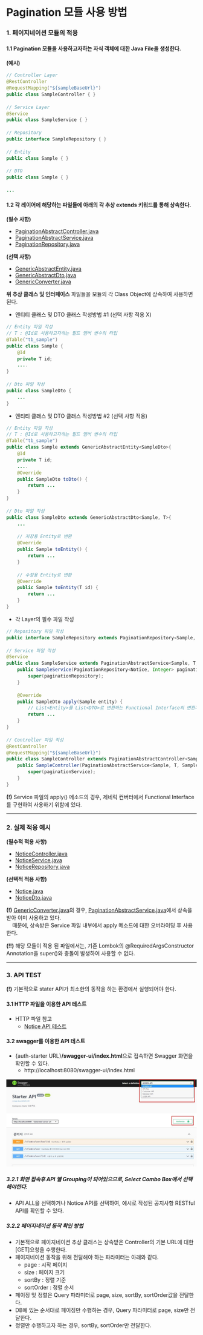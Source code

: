 # Pagination 모듈 사용 방법

### 1. 페이지네이션 모듈의 적용

#### 1.1 Pagination 모듈을 사용하고자하는 자식 객체에 대한 Java File을 생성한다.
**(예시)** 
```Java
// Controller Layer
@RestController
@RequestMapping("${sampleBaseUrl}")
public class SampleController { }

// Service Layer
@Service
public class SampleService { }

// Repository
public interface SampleRepository { }

// Entity
public class Sample { }

// DTO
public class Sample { }

...

```

#### 1.2 각 레이어에 해당하는 파일들에 아래의 각 추상 extends 키워드를 통해 상속한다.

**(필수 사항)**
- [PaginationAbstractController.java](./controller/PaginationAbstractController.java)
- [PaginationAbstractService.java](./service/PaginationAbstractService.java)
- [PaginationRepository.java](./repository/PaginationRepository.java)

**(선택 사항)**
- [GenericAbstractEntity.java](./domain/GenericAbstractEntity.java)
- [GenericAbstractDto.java](./dto/GenericAbstractDto.java)
- [GenericConverter.java](./utils/GenericConverter.java)

**위 추상 클래스 및 인터페이스** 파일들을 모듈의 각 Class Object에 상속하여 사용하면 된다.

  - 엔티티 클래스 및 DTO 클래스 작성방법 #1 (선택 사항 적용 X)
```Java
// Entity 파일 작성
// T : @Id로 사용하고자하는 필드 멤버 변수의 타입
@Table("tb_sample")
public class Sample {
    @Id
    private T id;
    ....
}

// Dto 파일 작성
public class SampleDto {
    ...
}
```
  - 엔티티 클래스 및 DTO 클래스 작성방법 #2 (선택 사항 적용)
```Java
// Entity 파일 작성
// T : @Id로 사용하고자하는 필드 멤버 변수의 타입
@Table("tb_sample")
public class Sample extends GenericAbstractEntity<SampleDto>{
    @Id
    private T id;
    ....
    @Override
    public SampleDto toDto() {
        return ...
    }
}

// Dto 파일 작성
public class SampleDto extends GenericAbstractDto<Sample, T>{
    ...
    
    // 저장용 Entity로 변환
    @Override
    public Sample toEntity() {
        return ...
    }

    // 수정용 Entity로 변환
    @Override
    public Sample toEntity(T id) {
        return ...
    }
}
```

  - 각 Layer의 필수 파일 작성
```Java
// Repository 파일 작성
public interface SampleRepository extends PaginationRepository<Sample, T> { }

// Service 파일 작성
@Service
public class SampleService extends PaginationAbstractService<Sample, T, SampleDto> {
    public SampleService(PaginationRepository<Notice, Integer> paginationRepsotitory) {
        super(paginationRepository);
    }

    @Override
    public SampleDto apply(Sample entity) {
        // List<Entity>를 List<DTO>로 변환하는 Functional Interface의 변환기 구현 부분입니다.
        return ...
    }
}

// Controller 파일 작성
@RestController
@RequestMapping("${sampleBaseUrl}")
public class SampleController extends PaginationAbstractController<Sample, T ,SampleDto> {
    public SampleController(PaginationAbstractService<Sample, T, SampleDto> paginationService) {
        super(paginationService);
    }
}
```

**(!)** Service 파일의 apply() 메소드의 경우, 제네릭 컨버터에서 Functional Interface를 구현하여 사용하기 위함에 있다.

<hr>

### 2. 실제 적용 예시

**(필수적 적용 사항)**
- [NoticeController.java](../notice/controller/NoticeController.java)
- [NoticeService.java](../notice/service/NoticeService.java)
- [NoticeRepository.java](../notice/repository/NoticeRepository.java)

**(선택적 적용 사항)**
- [Notice.java](../notice/domain/Notice.java)
- [NoticeDto.java](../notice/dto/NoticeDto.java)

**(!)** [GenericConverter.java](./utils/GenericConverter.java)의 경우, [PaginationAbstractService.java](./service/PaginationAbstractService.java)에서 상속을 받아 이미 사용하고 있다.
<br>&nbsp;&nbsp;&nbsp;
때문에, 상속받은 Service 파일 내부에서 apply 메소드에 대한 오버라이딩 후 사용한다.

**(!!)** 해당 모듈이 적용 된 파일에서는, 기존 Lombok의 @RequiredArgsConstructor Annotation을 super()와 충돌이 발생하여 사용할 수 없다.

<hr>

### 3. API TEST

**(!)** 기본적으로 stater API가 최소한의 동작을 하는 환경에서 실행되어야 한다.

#### 3.1 HTTP 파일을 이용한 API 테스트

- HTTP 파일 참고
  - [Notice API 테스트](../../../../../../../../http/notices.http)

#### 3.2 swagger를 이용한 API 테스트
- {auth-starter URL}**/swagger-ui/index.html**으로 접속하면 Swagger 화면을 확인할 수 있다.
  - http://localhost:8080/swagger-ui/index.html

![swagger.jpg](../../../../../../../../md/etc/swagger-ui-guide.jpg)

##### 3.2.1 화면 접속후 API 별 Grouping이 되어있으므로, Select Combo Box에서 선택해야한다.
  - API ALL을 선택하거나 Notice API를 선택하여, 예시로 작성된 공지사항 RESTful API를 확인할 수 있다.

##### 3.2.2 페이지네이션 동작 확인 방법
  - 기본적으로 페이지네이션 추상 클래스는 상속받은 Controller의 기본 URL에 대한 [GET]요청을 수행한다.
  - 페이지네이션 동작을 위해 전달해야 하는 파라미터는 아래와 같다.
     - page : 시작 페이지
     - size : 페이지 크기
     - sortBy : 정렬 기준
     - sortOrder : 정렬 순서
  - 페이징 및 정렬은 Query 파라미터로 page, size, sortBy, sortOrder값을 전달한다.
  - DB에 있는 순서대로 페이징만 수행하는 경우, Query 파라미터로 page, size만 전달한다.
  - 정렬만 수행하고자 하는 경우, sortBy, sortOrder만 전달한다.
  
